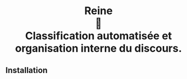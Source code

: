<h1 align="center">Reine<br>👸<br>Classification automatisée et organisation interne du discours.</h1>

## Installation
